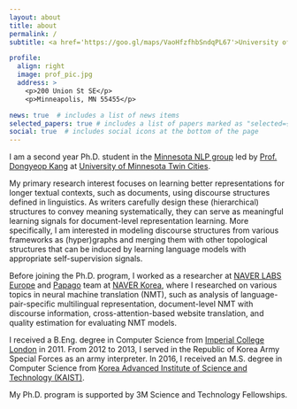 ```yaml
---
layout: about
title: about
permalink: /
subtitle: <a href='https://goo.gl/maps/VaoHfzfhbSndqPL67'>University of Minnesota Twin Cities, Minneapolis, Minnesota, USA</a>

profile:
  align: right
  image: prof_pic.jpg
  address: >
    <p>200 Union St SE</p>
    <p>Minneapolis, MN 55455</p>

news: true  # includes a list of news items
selected_papers: true # includes a list of papers marked as "selected={true}"
social: true  # includes social icons at the bottom of the page
---
```


I am a second year Ph.D. student in the [Minnesota NLP group](http://cs-u-ada.cs.umn.edu/) led by [Prof. Dongyeop Kang](https://dykang.github.io/) at [University of Minnesota Twin Cities](https://twin-cities.umn.edu/). <br>

My primary research interest focuses on learning better representations for longer textual contexts, such as documents, using discourse structures defined in linguistics. As writers carefully design these (hierarchical) structures to convey meaning systematically, they can serve as meaningful learning signals for document-level representation learning.
More specifically, I am interested in modeling discourse structures from various frameworks as (hyper)graphs and merging them with other topological structures that can be induced by learning language models with appropriate self-supervision signals.

Before joining the Ph.D. program, I worked as a researcher at [NAVER LABS Europe](https://europe.naverlabs.com/) and [Papago](https://papago.naver.com/) team at [NAVER Korea](https://naver.com/), where I researched on various topics in neural machine translation (NMT), such as analysis of language-pair-specific multilingual representation, document-level NMT with discourse information, cross-attention-based website translation, and quality estimation for evaluating NMT models.

I received a B.Eng. degree in Computer Science from [Imperial College London](https://www.imperial.ac.uk/) in 2011.
From 2012 to 2013, I served in the Republic of Korea Army Special Forces as an army interpreter.
In 2016, I received an M.S. degree in Computer Science from [Korea Advanced Institute of Science and Technology (KAIST)](https://www.kaist.ac.kr/en/).

My Ph.D. program is supported by 3M Science and Technology Fellowships.